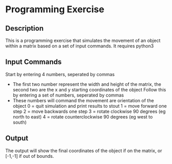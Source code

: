 # Programming Exercise

## Description
This is a programming exercise that simulates the movement of an object within a matrix based on a set of input commands.
It requires python3

## Input Commands
Start by entering 4 numbers, seperated by commas
- The first two number represent the width and height of the matrix, the second two are the x and y starting coordinates of the object
Follow this by entering a set of numbers, seperated by commas
- These numbers will command the movement are orientation of the object
0 = quit simulation and print results to stout
1 = move forward one step
2 = move backwards one step
3 = rotate clockwise 90 degrees (eg north to east)
4 = rotate counterclockwise 90 degrees (eg west to south)

## Output
The output will show the final coordinates of the object if on the matrix, or [-1,-1] if out of bounds.